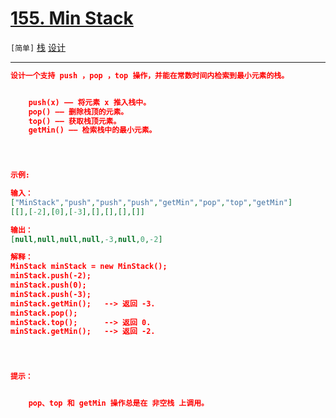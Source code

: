 # [155. Min Stack](https://leetcode-cn.com/problems/min-stack/)

`[简单]` [栈](https://leetcode-cn.com/tag/stack/)  [设计](https://leetcode-cn.com/tag/design/) 

---

```json
设计一个支持 push ，pop ，top 操作，并能在常数时间内检索到最小元素的栈。


	push(x) —— 将元素 x 推入栈中。
	pop() —— 删除栈顶的元素。
	top() —— 获取栈顶元素。
	getMin() —— 检索栈中的最小元素。


 

示例:

输入：
["MinStack","push","push","push","getMin","pop","top","getMin"]
[[],[-2],[0],[-3],[],[],[],[]]

输出：
[null,null,null,null,-3,null,0,-2]

解释：
MinStack minStack = new MinStack();
minStack.push(-2);
minStack.push(0);
minStack.push(-3);
minStack.getMin();   --> 返回 -3.
minStack.pop();
minStack.top();      --> 返回 0.
minStack.getMin();   --> 返回 -2.


 

提示：


	pop、top 和 getMin 操作总是在 非空栈 上调用。


```

